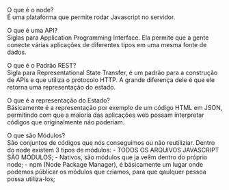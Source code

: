 O que é o node?
<br>É uma plataforma que permite rodar Javascript no servidor.

O que é uma API?
<br>Siglas para Application Programming Interface. Ela permite que a gente conecte várias aplicações de diferentes tipos em uma mesma fonte de dados.

O que é o Padrão REST?
<br>Sigla para Representational State Transfer, é um padrão para a construção de APIs e que utiliza o protocolo HTTP. A grande diferença dele é que ele retorna uma representação do estado.

O que é a representação do Estado?
<br>Básicamente é a representação por exemplo de um código HTML em JSON, permitindo com que a maioria das aplicações web possam interpretar códigos que originalmente não poderiam.

O que são Módulos?
<br>São conjuntos de códigos que nós conseguimos ou não reutiliziar.
    Dentro do node existem 3 tipos de módulos:
    - TODOS OS ARQUIVOS JAVASCRIPT SÃO MÓDULOS;
    - Nativos, são módulos que ja veêm dentro do próprio node;
    - npm (Node Package Manager), é básicamente um lugar onde podemos públicar os módulos que criamos, para que qaulquer pessoa possa utiliza-los;

    